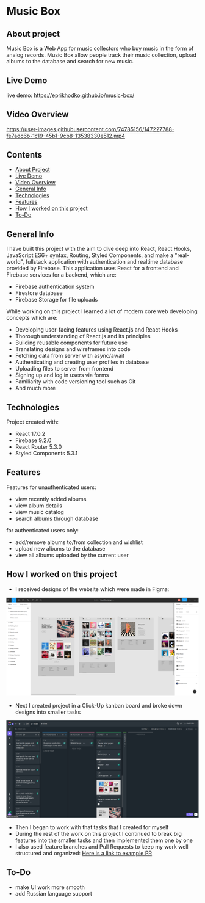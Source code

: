 # Music Box

## About project

Music Box is a Web App for music collectors who buy music in the form of analog records. Music Box allow people track their music collection, upload albums to the database and search for new music.

## Live Demo

live demo: https://eprikhodko.github.io/music-box/

## Video Overview

https://user-images.githubusercontent.com/74785156/147227788-fe7adc6b-1c19-45b1-9cb8-13538330e512.mp4

## Contents

- [About Project](#about-project)
- [Live Demo](#live-demo)
- [Video Overview](#video-overview)
- [General Info](#general-info)
- [Technologies](#technologies)
- [Features](#features)
- [How I worked on this project](#how-I-worked-on-this-project)
- [To-Do](#to-do)

## General Info

I have built this project with the aim to dive deep into React, React Hooks, JavaScript ES6+ syntax, Routing, Styled Components, and make a "real-world", fullstack application with authentication and realtime database provided by Firebase.
This application uses React for a frontend and Firebase services for a backend, which are:

- Firebase authentication system
- Firestore database
- Firebase Storage for file uploads

While working on this project I learned a lot of modern core web developing concepts which are:

- Developing user-facing features using React.js and React Hooks
- Thorough understanding of React.js and its principles
- Building reusable components for future use
- Translating designs and wireframes into code
- Fetching data from server with async/await
- Authenticating and creating user profiles in database
- Uploading files to server from frontend
- Signing up and log in users via forms
- Familiarity with code versioning tool such as Git
- And much more

## Technologies

Project created with:

- React 17.0.2
- Firebase 9.2.0
- React Router 5.3.0
- Styled Components 5.3.1

## Features

Features for unauthenticated users:

- view recently added albums
- view album details
- view music catalog
- search albums through database

for authenticated users only:

- add/remove albums to/from collection and wishlist
- upload new albums to the database
- view all albums uploaded by the current user

## How I worked on this project

- I received designs of the website which were made in Figma:

![screenshot of figma designs](assets/figma-designs.png)

- Next I created project in a Click-Up kanban board and broke down designs into smaller tasks

![screenshot of click-up board](assets/click-up-tasks.png)

- Then I began to work with that tasks that I created for myself
- During the rest of the work on this project I continued to break big features into the smaller tasks and then implemented them one by one
- I also used feature branches and Pull Requests to keep my work well structured and organized: [Here is a link to example PR](https://github.com/eprikhodko/music-box/pull/18)

## To-Do

- make UI work more smooth
- add Russian language support

